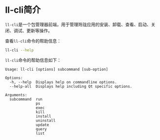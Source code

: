 # ll-cli简介

`ll-cli`是一个包管理器前端，用于管理玲珑应用的安装、卸载、查看、启动、关闭、调试、更新等操作。

查看`ll-cli`命令的帮助信息：

```bash
ll-cli --help
```

`ll-cli`命令的帮助信息如下：

```text
Usage: ll-cli [options] subcommand [sub-option]

Options:
  -h, --help  Displays help on commandline options.
  --help-all  Displays help including Qt specific options.

Arguments:
  subcommand  run
              ps
              exec
              kill
              install
              uninstall
              update
              query
              list
```
